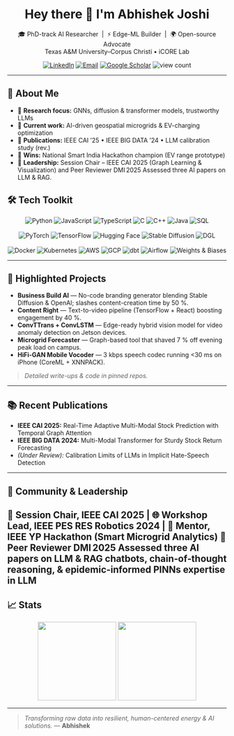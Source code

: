 <h1 align="center">Hey there 👋 I'm Abhishek Joshi</h1>
<p align="center">
  🎓 PhD-track AI Researcher&nbsp;&nbsp;|&nbsp;&nbsp;⚡ Edge-ML Builder&nbsp;&nbsp;|&nbsp;&nbsp;🌍 Open-source Advocate  
  <br>Texas A&M University–Corpus Christi • iCORE Lab
</p>

<p align="center">
  <a href="https://linkedin.com/in/abhishek-joshi-510b68151"><img alt="LinkedIn" src="https://img.shields.io/badge/LinkedIn-%230A66C2.svg?style=flat&logo=linkedin&logoColor=white"/></a>
  <a href="mailto:abhishek.07joshi@gmail.com"><img alt="Email" src="https://img.shields.io/badge/Gmail-D14836?style=flat&logo=gmail&logoColor=white"/></a>
  <a href="https://scholar.google.com/citations?hl=en&user=Y_1oC5MAAAAJ"><img alt="Google Scholar" src="https://img.shields.io/badge/Google Scholar-4285F4?style=flat&logo=google-scholar&logoColor=white"/></a>
  <img src="https://komarev.com/ghpvc/?username=abhishekjoshi007&style=flat&label=Profile+views" alt="view count"/>
</p>

---

## 🔎 About Me
- 🧠 **Research focus:** GNNs, diffusion & transformer models, trustworthy LLMs  
- 🔌 **Current work:** AI-driven geospatial microgrids & EV-charging optimization  
- 📝 **Publications:** IEEE CAI ’25 • IEEE BIG DATA ’24 • LLM calibration study (rev.)  
- 🥇 **Wins:** National Smart India Hackathon champion (EV range prototype)  
- 🎤 **Leadership:** Session Chair – IEEE CAI 2025 (Graph Learning & Visualization) and Peer Reviewer DMI 2025 Assessed three AI papers on LLM & RAG.


## 🛠️ Tech Toolkit
<p align="center">
  <!-- Languages -->
  <img alt="Python" src="https://img.shields.io/badge/Python-3776AB?style=for-the-badge&logo=python&logoColor=white"/>
  <img alt="JavaScript" src="https://img.shields.io/badge/JavaScript-F7DF1E?style=for-the-badge&logo=javascript&logoColor=black"/>
  <img alt="TypeScript" src="https://img.shields.io/badge/TypeScript-3178C6?style=for-the-badge&logo=typescript&logoColor=white"/>
  <img alt="C" src="https://img.shields.io/badge/C-A8B9CC?style=for-the-badge&logo=c&logoColor=white"/>
  <img alt="C++" src="https://img.shields.io/badge/C++-00599C?style=for-the-badge&logo=cplusplus&logoColor=white"/>
  <img alt="Java" src="https://img.shields.io/badge/Java-ED8B00?style=for-the-badge&logo=openjdk&logoColor=white"/>
  <img alt="SQL" src="https://img.shields.io/badge/SQL-336791?style=for-the-badge&logo=postgresql&logoColor=white"/>
  <br><br>
  <!-- AI / DL -->
  <img alt="PyTorch" src="https://img.shields.io/badge/PyTorch-EE4C2C?style=for-the-badge&logo=pytorch&logoColor=white"/>
  <img alt="TensorFlow" src="https://img.shields.io/badge/TensorFlow-FF6F00?style=for-the-badge&logo=tensorflow&logoColor=white"/>
  <img alt="Hugging Face" src="https://img.shields.io/badge/Hugging%20Face-FFD21F?style=for-the-badge&logo=huggingface&logoColor=black"/>
  <img alt="Stable Diffusion" src="https://img.shields.io/badge/Stable Diffusion-8E44AD?style=for-the-badge&logo=deezer&logoColor=white"/>
  <img alt="DGL" src="https://img.shields.io/badge/DGL-96C93D?style=for-the-badge&logo=dataiku&logoColor=white"/>
  <br><br>
  <!-- MLOps & Cloud -->
  <img alt="Docker" src="https://img.shields.io/badge/Docker-0db7ed?style=for-the-badge&logo=docker&logoColor=white"/>
  <img alt="Kubernetes" src="https://img.shields.io/badge/K8s-326CE5?style=for-the-badge&logo=kubernetes&logoColor=white"/>
  <img alt="AWS" src="https://img.shields.io/badge/AWS-FF9900?style=for-the-badge&logo=amazon-aws&logoColor=white"/>
  <img alt="GCP" src="https://img.shields.io/badge/GCP-4285F4?style=for-the-badge&logo=google-cloud&logoColor=white"/>
  <img alt="dbt" src="https://img.shields.io/badge/dbt-FE5D37?style=for-the-badge&logo=dbt&logoColor=white"/>
  <img alt="Airflow" src="https://img.shields.io/badge/Apache Airflow-017CEE?style=for-the-badge&logo=apache-airflow&logoColor=white"/>
  <img alt="Weights & Biases" src="https://img.shields.io/badge/W&B-FFBE00?style=for-the-badge&logo=weights%20and%20biases&logoColor=black"/>
</p>

---

## 🌟 Highlighted Projects
- **Business Build AI** — No-code branding generator blending Stable Diffusion & OpenAI; slashes content-creation time by 50 %.  
- **Content Right** — Text-to-video pipeline (TensorFlow + React) boosting engagement by 40 %.  
- **ConvTTrans + ConvLSTM** — Edge-ready hybrid vision model for video anomaly detection on Jetson devices.  
- **Microgrid Forecaster** — Graph-based tool that shaved 7 % off evening peak load on campus.  
- **HiFi-GAN Mobile Vocoder** — 3 kbps speech codec running <30 ms on iPhone (CoreML + XNNPACK).

> *Detailed write-ups & code in pinned repos.*

---

## 📚 Recent Publications
- **IEEE CAI 2025:** Real-Time Adaptive Multi-Modal Stock Prediction with Temporal Graph Attention  
- **IEEE BIG DATA 2024:** Multi-Modal Transformer for Sturdy Stock Return Forecasting  
- *(Under Review):* Calibration Limits of LLMs in Implicit Hate-Speech Detection  

---

## 🎤 Community & Leadership
💬 Session Chair, IEEE CAI 2025 | 🌐 Workshop Lead, IEEE PES RES Robotics 2024 | 🚀 Mentor, IEEE YP Hackathon (Smart Microgrid Analytics)
💬 Peer Reviewer DMI 2025 Assessed three AI papers on LLM & RAG chatbots, chain‑of‑thought reasoning, & epidemic-informed PINNs expertise in LLM 
---

## 📈 Stats
<p align="center">
  <img src="https://github-readme-stats.vercel.app/api?username=abhishekjoshi007&show_icons=true&include_all_commits=true&theme=default" height="180"/>
  <img src="https://github-readme-stats.vercel.app/api/top-langs/?username=abhishekjoshi007&layout=compact&theme=default" height="180"/>
</p>

---

> *Transforming raw data into resilient, human-centered energy & AI solutions.* — **Abhishek**

